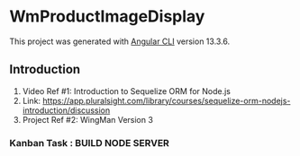 # WmProductImageDisplay

This project was generated with [Angular CLI](https://github.com/angular/angular-cli) version 13.3.6.

## Introduction

1. Video Ref #1: Introduction to Sequelize ORM for Node.js
2. Link:  <https://app.pluralsight.com/library/courses/sequelize-orm-nodejs-introduction/discussion>
3. Project Ref #2: WingMan Version 3

### Kanban Task : BUILD NODE SERVER

